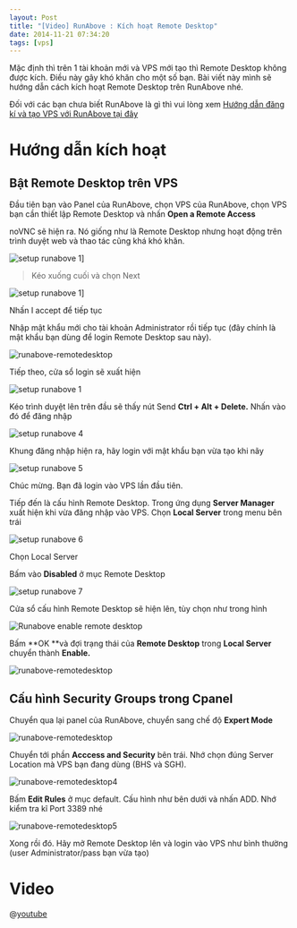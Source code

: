 ```yaml
---
layout: Post
title: "[Video] RunAbove : Kích hoạt Remote Desktop"
date: 2014-11-21 07:34:20
tags: [vps]
---
```


Mặc định thì trên 1 tài khoản mới và VPS mới tạo thì Remote Desktop không được kích. Điều này gây khó khăn cho một số bạn. Bài viết này mình sẽ hướng dẫn cách kích hoạt Remote Desktop trên RunAbove nhé.

Đối với các bạn chưa biết RunAbove là gì thì vui lòng xem [Hướng dẫn đăng kí và tạo VPS với RunAbove tại đây](/runabove-6-thang-vps-windows-mien-phi/ "RunAbove : 6 tháng VPS 2GB RAM Windows miễn phí")

# Hướng dẫn kích hoạt

## Bật Remote Desktop trên VPS

Đầu tiên bạn vào Panel của RunAbove, chọn VPS của RunAbove, chọn VPS bạn cần thiết lập Remote Desktop và nhấn **Open a Remote Access**

noVNC sẽ hiện ra. Nó giống như là Remote Desktop nhưng hoạt động trên trình duyệt web và thao tác cũng khá khó khăn.

![setup runabove 1](/images/2015/01/setup-runabove-1_jyga0d.jpg)]

> Kéo xuống cuối và chọn Next

![setup runabove 1](/images/2015/01/setup-runabove-2_rfymt7.jpg)]

Nhấn I accept để tiếp tục

Nhập mật khẩu mới cho tài khoản Administrator rồi tiếp tục (đây chính là mật khẩu bạn dùng để login Remote Desktop sau này).

![runabove-remotedesktop](/images/2015/01/runabove-remotedesktop_rlkqjl.jpg)

Tiếp theo, cửa sổ login sẽ xuất hiện

![setup runabove 1](/images/2015/01/setup-runabove-3_xnb0om.jpg)

Kéo trình duyệt lên trên đầu sẽ thấy nút Send **Ctrl + Alt + Delete.** Nhấn vào đó để đăng nhập

![setup runabove 4](/images/2015/01/setup-runabove-4_rxxrkb.jpg)

Khung đăng nhập hiện ra, hãy login với mật khẩu bạn vừa tạo khi nãy

![setup runabove 5](/images/2015/01/setup-runabove-5_gwutki.jpg)

Chúc mừng. Bạn đã login vào VPS lần đầu tiên.

Tiếp đến là cấu hình Remote Desktop. Trong ứng dụng **Server Manager** xuất hiện khi vừa đăng nhập vào VPS. Chọn **Local Server** trong menu bên trái

![setup runabove 6](/images/2015/01/setup-runabove-6_dn4obx.jpg)

Chọn Local Server

Bấm vào **Disabled** ở mục Remote Desktop

![setup runabove 7](/images/2015/01/setup-runabove-7_btsyrt.jpg)

Cửa sổ cấu hình Remote Desktop sẽ hiện lên, tùy chọn như trong hình

![Runabove enable remote desktop](/images/2015/01/setup-runabove-9_hqbecs.jpg)

Bấm **OK **và đợi trạng thái của **Remote Desktop** trong **Local Server** chuyển thành **Enable.**

![runabove-remotedesktop](/images/2015/01/runabove-remotedesktop21_rtioqd.jpg)

## Cấu hình Security Groups trong Cpanel

Chuyển qua lại panel của RunAbove, chuyển sang chế độ **Expert Mode**

![runabove-remotedesktop](/images/2015/01/runabove-remotedesktop3_n3trw8.jpg)

Chuyển tới phần **Acccess and Security** bên trái. Nhớ chọn đúng Server Location mà VPS bạn đang dùng (BHS và SGH).

![runabove-remotedesktop4](/images/2015/01/runabove-remotedesktop4_lw48tu.jpg)

Bấm **Edit Rules** ở mục default. Cấu hình như bên dưới và nhấn ADD. Nhớ kiểm tra kĩ Port 3389 nhé

![runabove-remotedesktop5](/images/2015/01/runabove-remotedesktop5_byllmd.jpg)

Xong rồi đó. Hãy mở Remote Desktop lên và login vào VPS như bình thường (user Administrator/pass bạn vừa tạo)

# Video

@[youtube](Snu1oUgvk8o)
